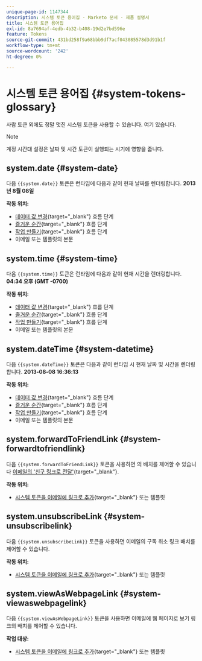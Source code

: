 ```yaml
---
unique-page-id: 1147344
description: 시스템 토큰 용어집 - Marketo 문서 - 제품 설명서
title: 시스템 토큰 용어집
exl-id: 8a7694af-4edb-4b32-b408-19d2e7bd596e
feature: Tokens
source-git-commit: 431bd258f9a68bbb9df7acf043085578d3d91b1f
workflow-type: tm+mt
source-wordcount: '242'
ht-degree: 0%

---
```


# 시스템 토큰 용어집 {#system-tokens-glossary}

사람 토큰 외에도 정말 멋진 시스템 토큰을 사용할 수 있습니다. 여기 있습니다.

>[!NOTE]
>
>계정 시간대 설정은 날짜 및 시간 토큰이 실행되는 시기에 영향을 줍니다.

## system.date {#system-date}

다음 `{{system.date}}` 토큰은 런타임에 다음과 같이 현재 날짜를 렌더링합니다. **2013년 8월 08일**

**작동 위치:**

* [데이터 값 변경](/help/marketo/product-docs/core-marketo-concepts/smart-campaigns/flow-actions/change-data-value.md){target="_blank"} 흐름 단계
* [즐거운 순간](/help/marketo/product-docs/core-marketo-concepts/smart-campaigns/flow-actions/interesting-moment.md){target="_blank"} 흐름 단계
* [작업 만들기](/help/marketo/product-docs/core-marketo-concepts/smart-campaigns/salesforce-flow-actions/create-task.md){target="_blank"} 흐름 단계
* 이메일 또는 템플릿의 본문

## system.time {#system-time}

다음 `{{system.time}}` 토큰은 런타임에 다음과 같이 현재 시간을 렌더링합니다. **04:34 오후 (GMT -0700)**

**작동 위치:**

* [데이터 값 변경](/help/marketo/product-docs/core-marketo-concepts/smart-campaigns/flow-actions/change-data-value.md){target="_blank"} 흐름 단계
* [즐거운 순간](/help/marketo/product-docs/core-marketo-concepts/smart-campaigns/flow-actions/interesting-moment.md){target="_blank"} 흐름 단계
* [작업 만들기](/help/marketo/product-docs/core-marketo-concepts/smart-campaigns/salesforce-flow-actions/create-task.md){target="_blank"} 흐름 단계
* 이메일 또는 템플릿의 본문

## system.dateTime {#system-datetime}

다음 `{{system.dateTime}}` 토큰은 다음과 같이 런타임 시 현재 날짜 및 시간을 렌더링합니다. **2013-08-08 16:36:13**

**작동 위치:**

* [데이터 값 변경](/help/marketo/product-docs/core-marketo-concepts/smart-campaigns/flow-actions/change-data-value.md){target="_blank"} 흐름 단계
* [즐거운 순간](/help/marketo/product-docs/core-marketo-concepts/smart-campaigns/flow-actions/interesting-moment.md){target="_blank"} 흐름 단계
* [작업 만들기](/help/marketo/product-docs/core-marketo-concepts/smart-campaigns/salesforce-flow-actions/create-task.md){target="_blank"} 흐름 단계
* 이메일 또는 템플릿의 본문

## system.forwardToFriendLink {#system-forwardtofriendlink}

다음 `{{system.forwardToFriendLink}}` 토큰을 사용하면 의 배치를 제어할 수 있습니다 [이메일의 &#39;친구 링크로 전달&#39;](/help/marketo/product-docs/email-marketing/general/functions-in-the-editor/forward-to-a-friend-link-in-emails.md){target="_blank"}.

**작동 위치:**

* [시스템 토큰을 이메일에 링크로 추가](/help/marketo/product-docs/email-marketing/general/using-tokens/add-a-system-token-as-a-link-in-an-email.md){target="_blank"} 또는 템플릿

## system.unsubscribeLink {#system-unsubscribelink}

다음 `{{system.unsubscribeLink}}` 토큰을 사용하면 이메일의 구독 취소 링크 배치를 제어할 수 있습니다.

**작동 위치:**

* [시스템 토큰을 이메일에 링크로 추가](/help/marketo/product-docs/email-marketing/general/using-tokens/add-a-system-token-as-a-link-in-an-email.md){target="_blank"} 또는 템플릿

## system.viewAsWebpageLink {#system-viewaswebpagelink}

다음 `{{system.viewAsWebpageLink}}` 토큰을 사용하면 이메일에 웹 페이지로 보기 링크의 배치를 제어할 수 있습니다.

**작업 대상:**

* [시스템 토큰을 이메일에 링크로 추가](/help/marketo/product-docs/email-marketing/general/using-tokens/add-a-system-token-as-a-link-in-an-email.md){target="_blank"} 또는 템플릿
